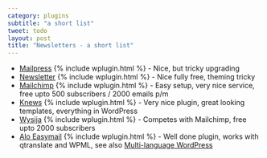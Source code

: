 ```yaml
---
category: plugins
subtitle: "a short list"
tweet: todo
layout: post
title: "Newsletters - a short list"
---
```


- [Mailpress][nws1] {% include wplugin.html %} - Nice, but tricky upgrading
- [Newsletter][nws2] {% include wplugin.html %} - Nice fully free, theming tricky
- [Mailchimp][nws3] {% include wplugin.html %} - Easy setup, very nice service, free upto 500 subscribers / 2000 emails p/m
- [Knews][nws4] {% include wplugin.html %} - Very nice plugin, great looking templates, everything in WordPress
- [Wysija][nws5] {% include wplugin.html %} - Competes with Mailchimp, free upto 2000 subscribers
- [Alo Easymail][nws6] {% include wplugin.html %} - Well done plugin, works with qtranslate and WPML, see also [Multi-language WordPress](http://plovs.github.com/wpq/2012/11/03/multi-language-and-wordpress.html)

[nws1]: http://wordpress.org/extend/plugins/mailpress/
[nws2]: http://wordpress.org/extend/plugins/newsletter/
[nws3]: http://wordpress.org/extend/plugins/mailchimp/
[nws4]: http://wordpress.org/extend/plugins/knews/
[nws5]: http://wordpress.org/extend/plugins/wysija-newsletters/
[nws6]: http://wordpress.org/extend/plugins/alo-easymail/
